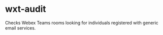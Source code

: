 # wxt-audit
Checks Webex Teams rooms looking for individuals registered with generic email services.
